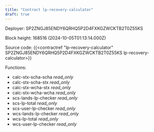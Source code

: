 ```yaml
---
title: "Contract lp-recovery-calculator"
draft: true
---
```

Deployer: SP2ZNGJ85ENDY6QRHQ5P2D4FXKGZWCKTB2T0Z55KS


 



Block height: 168516 (2024-10-05T01:13:14.000Z)

Source code: {{<contractref "lp-recovery-calculator" SP2ZNGJ85ENDY6QRHQ5P2D4FXKGZWCKTB2T0Z55KS lp-recovery-calculator>}}

Functions:

* calc-stx-scha-scha _read_only_
* calc-stx-scha-stx _read_only_
* calc-stx-wcha-stx _read_only_
* calc-stx-wcha-wcha _read_only_
* scs-lands-lp-checker _read_only_
* scs-lp-total _read_only_
* scs-user-lp-checker _read_only_
* wcs-lands-lp-checker _read_only_
* wcs-lp-total _read_only_
* wcs-user-lp-checker _read_only_
